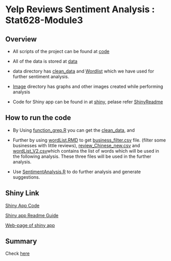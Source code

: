 # Yelp Reviews Sentiment Analysis : Stat628-Module3


##  Overview
- All scripts of the project can be found at [code](https://github.com/AshviniFulpagar/Stat628-Module3/tree/main/code)
- All of the data is stored at
[data](https://github.com/AshviniFulpagar/Stat628-Module3/tree/main/data)
-  data directory has [clean_data](https://github.com/AshviniFulpagar/Stat628-Module3/tree/main/data/clean_data) and [Wordlist](https://github.com/AshviniFulpagar/Stat628-Module3/tree/main/data/wordList) which we have used for further sentiment analysis.
- [Image](https://github.com/AshviniFulpagar/Stat628-Module3/tree/main/Image) directory has graphs and other images created while performing analysis

- Code for Shiny app can be found in at [shiny](https://github.com/AshviniFulpagar/Stat628-Module3/blob/main/code/shiny.R), pelase refer [ShinyReadme](https://github.com/AshviniFulpagar/Stat628-Module3/blob/main/code/Shiny_Readme.md)


## How to run the code

- By Using [function_grep.R](https://github.com/AshviniFulpagar/Stat628-Module3/blob/main/code/function_grep.R) you can get the [clean_data](https://github.com/AshviniFulpagar/Stat628-Module3/tree/main/data/clean_data/grep), and 

- Further by using [wordList.RMD](https://github.com/AshviniFulpagar/Stat628-Module3/blob/main/code/wordList.Rmd) to get  [business_filter.csv](https://github.com/AshviniFulpagar/Stat628-Module3/blob/main/data/clean_data/Chinese/business_filter.csv) file. (filter some businesses with little reviews), [review_Chinese_new.csv](https://github.com/AshviniFulpagar/Stat628-Module3/blob/main/data/clean_data/Chinese/review_Chinese_new.csv) and
[wordList_V2.csv](https://github.com/AshviniFulpagar/Stat628-Module3/blob/main/data/wordList/wordList_V2.csv)which contains the list of words which will be used in the following analysis. These three files will be used in the further analysis.

- Use [SentimentAnalysis.R](https://github.com/AshviniFulpagar/Stat628-Module3/blob/main/code/SentimentAnalysis.R) to do further analysis and generate suggestions.

## Shiny Link

[Shiny App Code](https://github.com/AshviniFulpagar/Stat628-Module3/blob/main/code/shiny.R)

[Shiny app Readme Guide](https://github.com/AshviniFulpagar/Stat628-Module3/blob/main/code/Shiny_Readme.md)

[Web-page of shiny app](https://qingchuan-ji.shinyapps.io/STAT628-module3-qingchuan-ji/)

## Summary
Check [here](https://github.com/AshviniFulpagar/Stat628-Module3/blob/main/summary_group1.pdf)

